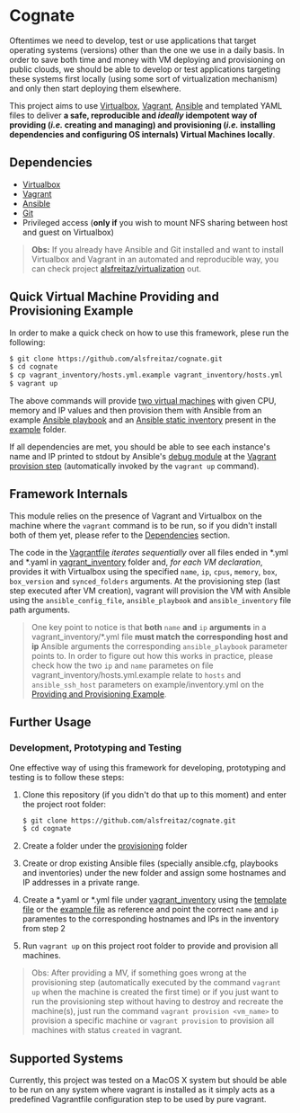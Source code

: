 # Cognate

Oftentimes we need to develop, test or use applications that target operating systems (versions) other than the one we use in a daily basis. In order to save both time and money with VM deploying and provisioning on public clouds, we should be able to develop or test applications targeting these systems first locally (using some sort of virtualization mechanism) and only then start deploying them elsewhere.

This project aims to use [Virtualbox](https://www.virtualbox.org/), [Vagrant](https://www.vagrantup.com/), [Ansible](https://docs.ansible.com/ansible/latest/index.html) and templated YAML files to deliver **a safe, reproducible and *ideally* idempotent way of providing (*i.e.* creating and managing) and provisioning (*i.e.* installing dependencies and configuring OS internals) Virtual Machines locally**.

## Dependencies

* [Virtualbox](https://www.virtualbox.org/)
* [Vagrant](https://www.vagrantup.com/)
* [Ansible](https://docs.ansible.com/ansible/latest/index.html)
* [Git](https://git-scm.com/)
* Privileged access (**only if** you wish to mount NFS sharing between host and guest on Virtualbox)

> **Obs:** If you already have Ansible and Git installed and want to install Virtualbox and Vagrant in an automated and reproducible way, you can check project [alsfreitaz/virtualization](https://github.com/alsfreitaz/virtualization) out.

## Quick Virtual Machine Providing and Provisioning Example

In order to make a quick check on how to use this framework, plese run the following:

```bash
$ git clone https://github.com/alsfreitaz/cognate.git
$ cd cognate
$ cp vagrant_inventory/hosts.yml.example vagrant_inventory/hosts.yml
$ vagrant up
```

The above commands will provide [two virtual machines](vagrant_inventory/hosts.yml.example) with given CPU, memory and IP values and then provision them with Ansible from an example [Ansible playbook](provisioning/example/main.yml) and an [Ansible static inventory](provisioning/example/inventory.yml) present in the [example](provisioning/example) folder.

If all dependencies are met, you should be able to see each instance's name and IP printed to stdout by Ansible's [debug module](https://docs.ansible.com/ansible/latest/modules/debug_module.html) at the [Vagrant provision step](https://www.vagrantup.com/docs/cli/provision.html) (automatically invoked by the `vagrant up` command).

## Framework Internals

This module relies on the presence of Vagrant and Virtualbox on the machine where the `vagrant` command is to be run, so if you didn't install both of them yet, please refer to the [Dependencies](#dependencies) section.

The code in the [Vagrantfile](Vagrantfile) *iterates sequentially* over all files ended in \*.yml and \*.yaml in [vagrant_inventory](vagrant_inventory) folder and, *for each VM declaration*, provides it with Virtualbox using the specified `name`, `ip`, `cpus`, `memory`, `box`, `box_version` and `synced_folders` arguments. At the provisioning step (last step executed after VM creation), vagrant will provision the VM with Ansible using the `ansible_config_file`, `ansible_playbook` and `ansible_inventory` file path arguments.

> One key point to notice is that **both** `name` **and** `ip` **arguments** in a vagrant_inventory/\*.yml file **must match the corresponding host and ip** Ansible arguments the corresponding `ansible_playbook` parameter points to. In order to figure out how this works in practice, please check how the two `ip` and `name` parametes on file vagrant_inventory/hosts.yml.example relate to `hosts` and `ansible_ssh_host` parameters on example/inventory.yml on the [Providing and Provisioning Example](#providing-and-provisioning-example).

## Further Usage

### Development, Prototyping and Testing

One effective way of using this framework for developing, prototyping and testing is to follow these steps:

1. Clone this repository (if you didn't do that up to this moment) and enter the project root folder:

    ```bash
    $ git clone https://github.com/alsfreitaz/cognate.git
    $ cd cognate
    ```
    
2. Create a folder under the [provisioning](provisioning) folder
3. Create or drop existing Ansible files (specially ansible.cfg, playbooks and inventories) under the new folder and assign some hostnames and IP addresses in a private range.
4. Create a \*.yaml or \*.yml file under [vagrant_inventory](vagrant_inventory) using the [template file](vagrant_inventory/hosts.yml.template) or the [example file](vagrant_inventory/hosts.yml.example) as reference and point the correct `name` and `ip` paramentes to the corresponding hostnames and IPs in the inventory from step 2
5. Run `vagrant up` on this project root folder to provide and provision all machines.

> Obs: After providing a MV, if something goes wrong at the provisioning step (automatically executed by the command `vagrant up` when the machine is created the first time) or if you just want to run the provisioning step without having to destroy and recreate the machine(s), just run the command `vagrant provision <vm_name>` to provision a specific machine or `vagrant provision` to provision all machines with status `created` in vagrant.

## Supported Systems

Currently, this project was tested on a MacOS X system but should be able to be run on any system where vagrant is installed as it simply acts as a predefined Vagrantfile configuration step to be used by pure vagrant. 
